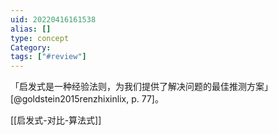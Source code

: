 ```yaml
---
uid: 20220416161538
alias: []
type: concept
Category: 
tags: ["#review"]
---
```


「启发式是一种经验法则，为我们提供了解决问题的最佳推测方案」 [@goldstein2015renzhixinlix, p. 77]。

[[启发式-对比-算法式]]
